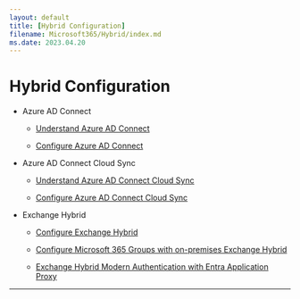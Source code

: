 ```yaml
---
layout: default
title: [Hybrid Configuration]
filename: Microsoft365/Hybrid/index.md
ms.date: 2023.04.20
---
```


# Hybrid Configuration

- Azure AD Connect

    - [Understand Azure AD Connect](Understand-Azure-AD-Connect)

    - [Configure Azure AD Connect](Configure-Azure-AD-Connect)

- Azure AD Connect Cloud Sync

    - [Understand Azure AD Connect Cloud Sync](Understand-Azure-AD-Connect-cloud-sync)

    - [Configure Azure AD Connect Cloud Sync](Configure-Azure-AD-Connect-cloud-sync)

- Exchange Hybrid

    - [Configure Exchange Hybrid](/Tech/Exchange/Configure-Exchange-Hybrid)

    - [Configure Microsoft 365 Groups with on-premises Exchange Hybrid](/Tech/Exchange/Online/Configure-Microsoft-365-Groups-with-on-premises-Exchange-Hybrid)

    - [Exchange Hybrid Modern Authentication with Entra Application Proxy](Configure-Microsoft-365-Hybrid-Infra)

---

